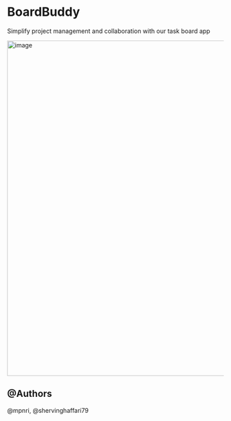 # BoardBuddy
Simplify project management and collaboration with our task board app

<img width="1280" height="781" alt="image" src="https://github.com/user-attachments/assets/250e7aa4-293b-4468-a118-17df40a1808e" />


## @Authors
@mpnri, @shervinghaffari79
